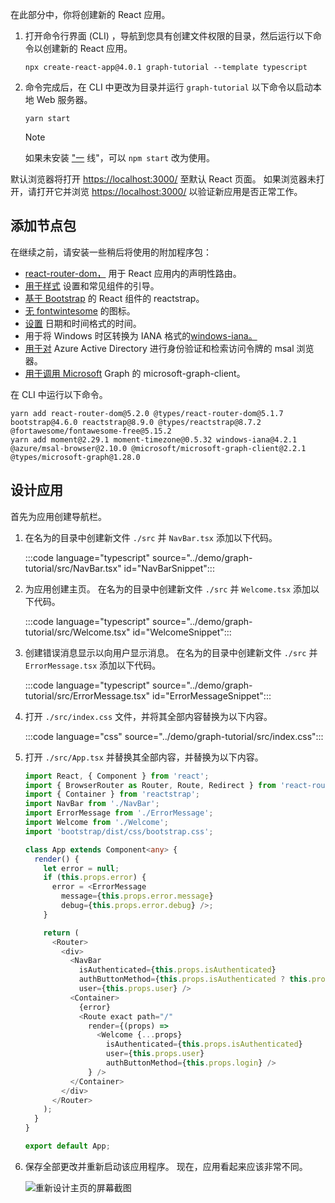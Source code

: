 <!-- markdownlint-disable MD002 MD041 -->

在此部分中，你将创建新的 React 应用。

1. 打开命令行界面 (CLI) ，导航到您具有创建文件权限的目录，然后运行以下命令以创建新的 React 应用。

    ```Shell
    npx create-react-app@4.0.1 graph-tutorial --template typescript
    ```

1. 命令完成后，在 CLI 中更改为目录并运行 `graph-tutorial` 以下命令以启动本地 Web 服务器。

    ```Shell
    yarn start
    ```

    > [!NOTE]
    > 如果未安装 ["一](https://yarnpkg.com/) 线"，可以 `npm start` 改为使用。

默认浏览器将打开 [https://localhost:3000/](https://localhost:3000) 至默认 React 页面。 如果浏览器未打开，请打开它并浏览 [https://localhost:3000/](https://localhost:3000) 以验证新应用是否正常工作。

## <a name="add-node-packages"></a>添加节点包

在继续之前，请安装一些稍后将使用的附加程序包：

- [react-router-dom，](https://github.com/ReactTraining/react-router) 用于 React 应用内的声明性路由。
- [用于样式](https://github.com/twbs/bootstrap) 设置和常见组件的引导。
- [基于 Bootstrap](https://github.com/reactstrap/reactstrap) 的 React 组件的 reactstrap。
- [无 fontwintesome](https://github.com/FortAwesome/Font-Awesome) 的图标。
- [设置](https://github.com/moment/moment) 日期和时间格式的时间。
- 用于将 Windows 时区转换为 IANA 格式的[windows-iana。](https://github.com/rubenillodo/windows-iana)
- [用于对](https://github.com/AzureAD/microsoft-authentication-library-for-js/tree/dev/lib/msal-browser) Azure Active Directory 进行身份验证和检索访问令牌的 msal 浏览器。
- [用于调用 Microsoft](https://github.com/microsoftgraph/msgraph-sdk-javascript) Graph 的 microsoft-graph-client。

在 CLI 中运行以下命令。

```Shell
yarn add react-router-dom@5.2.0 @types/react-router-dom@5.1.7 bootstrap@4.6.0 reactstrap@8.9.0 @types/reactstrap@8.7.2 @fortawesome/fontawesome-free@5.15.2
yarn add moment@2.29.1 moment-timezone@0.5.32 windows-iana@4.2.1 @azure/msal-browser@2.10.0 @microsoft/microsoft-graph-client@2.2.1 @types/microsoft-graph@1.28.0
```

## <a name="design-the-app"></a>设计应用

首先为应用创建导航栏。

1. 在名为的目录中创建新文件 `./src` 并 `NavBar.tsx` 添加以下代码。

    :::code language="typescript" source="../demo/graph-tutorial/src/NavBar.tsx" id="NavBarSnippet":::

1. 为应用创建主页。 在名为的目录中创建新文件 `./src` 并 `Welcome.tsx` 添加以下代码。

    :::code language="typescript" source="../demo/graph-tutorial/src/Welcome.tsx" id="WelcomeSnippet":::

1. 创建错误消息显示以向用户显示消息。 在名为的目录中创建新文件 `./src` 并 `ErrorMessage.tsx` 添加以下代码。

    :::code language="typescript" source="../demo/graph-tutorial/src/ErrorMessage.tsx" id="ErrorMessageSnippet":::

1. 打开 `./src/index.css` 文件，并将其全部内容替换为以下内容。

    :::code language="css" source="../demo/graph-tutorial/src/index.css":::

1. 打开 `./src/App.tsx` 并替换其全部内容，并替换为以下内容。

    ```typescript
    import React, { Component } from 'react';
    import { BrowserRouter as Router, Route, Redirect } from 'react-router-dom';
    import { Container } from 'reactstrap';
    import NavBar from './NavBar';
    import ErrorMessage from './ErrorMessage';
    import Welcome from './Welcome';
    import 'bootstrap/dist/css/bootstrap.css';

    class App extends Component<any> {
      render() {
        let error = null;
        if (this.props.error) {
          error = <ErrorMessage
            message={this.props.error.message}
            debug={this.props.error.debug} />;
        }

        return (
          <Router>
            <div>
              <NavBar
                isAuthenticated={this.props.isAuthenticated}
                authButtonMethod={this.props.isAuthenticated ? this.props.logout : this.props.login}
                user={this.props.user} />
              <Container>
                {error}
                <Route exact path="/"
                  render={(props) =>
                    <Welcome {...props}
                      isAuthenticated={this.props.isAuthenticated}
                      user={this.props.user}
                      authButtonMethod={this.props.login} />
                  } />
              </Container>
            </div>
          </Router>
        );
      }
    }

    export default App;
    ```

1. 保存全部更改并重新启动该应用程序。 现在，应用看起来应该非常不同。

    ![重新设计主页的屏幕截图](images/create-app-01.png)
